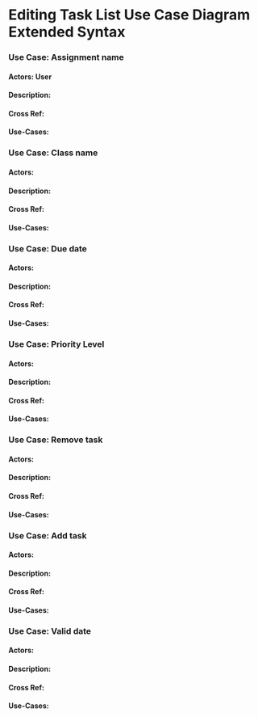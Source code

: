 # Editing Task List Use Case Diagram Extended Syntax

### Use Case: Assignment name
#### Actors: User
#### Description:
#### Cross Ref:
#### Use-Cases:

### Use Case: Class name
#### Actors:
#### Description:
#### Cross Ref:
#### Use-Cases:

### Use Case: Due date
#### Actors:
#### Description:
#### Cross Ref:
#### Use-Cases:

### Use Case: Priority Level
#### Actors:
#### Description:
#### Cross Ref:
#### Use-Cases:

### Use Case: Remove task
#### Actors:
#### Description:
#### Cross Ref:
#### Use-Cases:

### Use Case: Add task
#### Actors:
#### Description:
#### Cross Ref:
#### Use-Cases:

### Use Case: Valid date
#### Actors:
#### Description:
#### Cross Ref:
#### Use-Cases:



